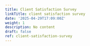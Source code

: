 ```yaml
---
title: Client Satisfaction Survey
linkTitle: client satisfaction survey
date: '2025-04-29T17:09:00Z'
weight: 1
description: No content
draft: false
ref: client-satisfaction-survey
---
```


